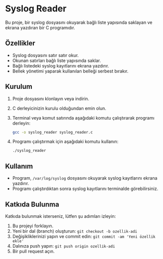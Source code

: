 
# Syslog Reader

Bu proje, bir syslog dosyasını okuyarak bağlı liste yapısında saklayan ve ekrana yazdıran bir C programıdır.

## Özellikler

- Syslog dosyasını satır satır okur.
- Okunan satırları bağlı liste yapısında saklar.
- Bağlı listedeki syslog kayıtlarını ekrana yazdırır.
- Bellek yönetimi yaparak kullanılan belleği serbest bırakır.

## Kurulum

1. Proje dosyasını klonlayın veya indirin.
2. C derleyicinizin kurulu olduğundan emin olun.
3. Terminal veya komut satırında aşağıdaki komutu çalıştırarak programı derleyin:

    ```sh
    gcc -o syslog_reader syslog_reader.c
    ```

4. Programı çalıştırmak için aşağıdaki komutu kullanın:

    ```sh
    ./syslog_reader
    ```

## Kullanım

- Program, `/var/log/syslog` dosyasını okuyarak syslog kayıtlarını ekrana yazdırır.
- Programı çalıştırdıktan sonra syslog kayıtlarını terminalde görebilirsiniz.

## Katkıda Bulunma

Katkıda bulunmak isterseniz, lütfen şu adımları izleyin:

1. Bu projeyi forklayın.
2. Yeni bir dal (branch) oluşturun: `git checkout -b ozellik-adi`
3. Değişikliklerinizi yapın ve commit edin: `git commit -am 'Yeni özellik ekle'`
4. Dalınıza push yapın: `git push origin ozellik-adi`
5. Bir pull request açın.

